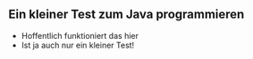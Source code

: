 ## Ein kleiner Test zum Java programmieren

- Hoffentlich funktioniert das hier
- Ist ja auch nur ein kleiner Test!